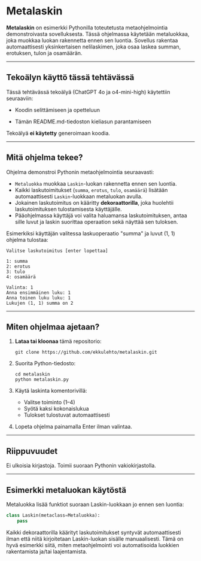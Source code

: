 # Metalaskin

**Metalaskin** on esimerkki Pythonilla toteutetusta metaohjelmointia demonstroivasta sovelluksesta. Tässä ohjelmassa käytetään metaluokkaa, joka muokkaa luokan rakennetta ennen sen luontia. Sovellus rakentaa automaattisesti yksinkertaisen nelilaskimen, joka osaa laskea summan, erotuksen, tulon ja osamäärän.

---

## Tekoälyn käyttö tässä tehtävässä

Tässä tehtävässä tekoälyä (ChatGPT 4o ja o4-mini-high) käytettiin seuraaviin:

- Koodin selittämiseen ja opetteluun

- Tämän README.md-tiedoston kieliasun parantamiseen

Tekoälyä **ei käytetty** generoimaan koodia.

---

## Mitä ohjelma tekee?

Ohjelma demonstroi Pythonin metaohjelmointia seuraavasti:

- `Metaluokka` muokkaa `Laskin`-luokan rakennetta ennen sen luontia.
- Kaikki laskutoimitukset (`summa`, `erotus`, `tulo`, `osamäärä`) lisätään automaattisesti `Laskin`-luokkaan metaluokan avulla.
- Jokainen laskutoimitus on kääritty **dekoraattorilla**, joka huolehtii laskutoimituksen tulostamisesta käyttäjälle.
- Pääohjelmassa käyttäjä voi valita haluamansa laskutoimituksen, antaa sille luvut ja laskin suorittaa operaation sekä näyttää sen tuloksen.

Esimerkiksi käyttäjän valitessa laskuoperaatio "summa" ja luvut (1, 1) ohjelma tulostaa:

```
Valitse laskutoimitus [enter lopettaa]

1: summa
2: erotus
3: tulo
4: osamäärä

Valinta: 1
Anna ensimmäinen luku: 1
Anna toinen luku luku: 1
Lukujen (1, 1) summa on 2
```

---

## Miten ohjelmaa ajetaan?

1. **Lataa tai kloonaa** tämä repositorio:

   ```
   git clone https://github.com/ekkulehto/metalaskin.git
   ```

2. Suorita Python-tiedosto:

   ```
   cd metalaskin
   python metalaskin.py
   ```

3. Käytä laskinta komentorivillä:

   - Valitse toiminto (1–4)
   - Syötä kaksi kokonaislukua
   - Tulokset tulostuvat automaattisesti

4. Lopeta ohjelma painamalla Enter ilman valintaa.

---

## Riippuvuudet

Ei ulkoisia kirjastoja. Toimii suoraan Pythonin vakiokirjastolla.

---

## Esimerkki metaluokan käytöstä

Metaluokka lisää funktiot suoraan Laskin-luokkaan jo ennen sen luontia:

```python
class Laskin(metaclass=Metaluokka):
    pass
```

Kaikki dekoraattorilla käärityt laskutoimitukset syntyvät automaattisesti ilman että niitä kirjoitetaan Laskin-luokan sisälle manuaalisesti. Tämä on hyvä esimerkki siitä, miten metaohjelmointi voi automatisoida luokkien rakentamista ja/tai laajentamista.
